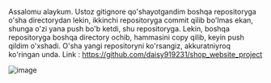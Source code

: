 Assalomu alaykum. Ustoz gitignore qo'shayotgandim boshqa repositoryga o'sha directorydan lekin, ikkinchi repositoryga commit qilib bo'lmas ekan, 
shunga o'zi yana push bo'b ketdi, shu repositoryga. Lekin, boshqa repositoryga boshqa directory ochib, hammasini copy qilib, keyin push
qildim o'xshadi. O'sha yangi repositoryni ko'rsangiz, akkuratniyroq ko'ringan unda. Link : https://github.com/daisy919231/shop_website_project

![image](https://github.com/user-attachments/assets/4b1b7a9f-0cda-404d-8dce-afd44737c518)
